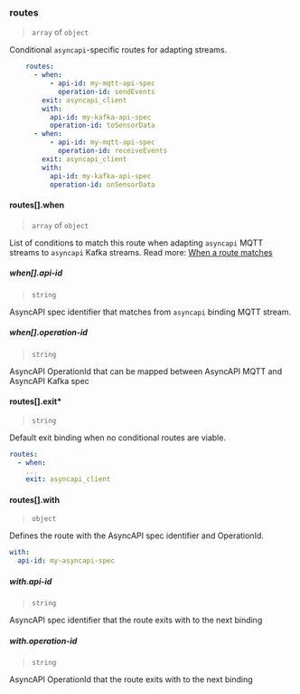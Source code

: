 ### routes

> `array` of `object`

Conditional `asyncapi`-specific routes for adapting streams.

```yaml
    routes:
      - when:
          - api-id: my-mqtt-api-spec
            operation-id: sendEvents
        exit: asyncapi_client
        with:
          api-id: my-kafka-api-spec
          operation-id: toSensorData
      - when:
          - api-id: my-mqtt-api-spec
            operation-id: receiveEvents
        exit: asyncapi_client
        with:
          api-id: my-kafka-api-spec
          operation-id: onSensorData
```

#### routes[].when

> `array` of `object`

List of conditions to match this route when adapting `asyncapi` MQTT streams to `asyncapi` Kafka streams.
Read more: [When a route matches](../../../../concepts/bindings.md#when-a-route-matches)

##### when[].api-id

> `string`

AsyncAPI spec identifier that matches from `asyncapi` binding MQTT stream.

##### when[].operation-id

> `string`

AsyncAPI OperationId that can be mapped between AsyncAPI MQTT and AsyncAPI Kafka spec

#### routes[].exit\*

> `string`

Default exit binding when no conditional routes are viable.

```yaml
routes:
  - when:
    ...
    exit: asyncapi_client
```

#### routes[].with

> `object`

Defines the route with the AsyncAPI spec identifier and OperationId.

```yaml
with:
  api-id: my-asyncapi-spec
```

##### with.api-id

> `string`

AsyncAPI spec identifier that the route exits with to the next binding

##### with.operation-id

> `string`

AsyncAPI OperationId that the route exits with to the next binding
